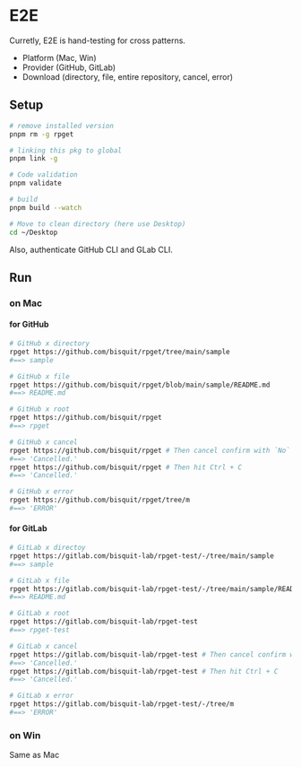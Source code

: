 # E2E

Curretly, E2E is hand-testing for cross patterns.

- Platform (Mac, Win)
- Provider (GitHub, GitLab)
- Download (directory, file, entire repository, cancel, error)

## Setup

```sh
# remove installed version
pnpm rm -g rpget

# linking this pkg to global
pnpm link -g

# Code validation
pnpm validate

# build
pnpm build --watch

# Move to clean directory (here use Desktop)
cd ~/Desktop
```

Also, authenticate GitHub CLI and GLab CLI.

## Run

### on Mac

#### for GitHub

```sh
# GitHub x directory
rpget https://github.com/bisquit/rpget/tree/main/sample
#==> sample

# GitHub x file
rpget https://github.com/bisquit/rpget/blob/main/sample/README.md
#==> README.md

# GitHub x root
rpget https://github.com/bisquit/rpget
#==> rpget

# GitHub x cancel
rpget https://github.com/bisquit/rpget # Then cancel confirm with `No`
#==> 'Cancelled.'
rpget https://github.com/bisquit/rpget # Then hit Ctrl + C
#==> 'Cancelled.'

# GitHub x error
rpget https://github.com/bisquit/rpget/tree/m
#==> 'ERROR'
```

#### for GitLab

```sh
# GitLab x directoy
rpget https://gitlab.com/bisquit-lab/rpget-test/-/tree/main/sample
#==> sample

# GitLab x file
rpget https://gitlab.com/bisquit-lab/rpget-test/-/tree/main/sample/README.md
#==> README.md

# GitLab x root
rpget https://gitlab.com/bisquit-lab/rpget-test
#==> rpget-test

# GitLab x cancel
rpget https://gitlab.com/bisquit-lab/rpget-test # Then cancel confirm with `No`
#==> 'Cancelled.'
rpget https://gitlab.com/bisquit-lab/rpget-test # Then hit Ctrl + C
#==> 'Cancelled.'

# GitLab x error
rpget https://gitlab.com/bisquit-lab/rpget-test/-/tree/m
#==> 'ERROR'
```

### on Win

Same as Mac

